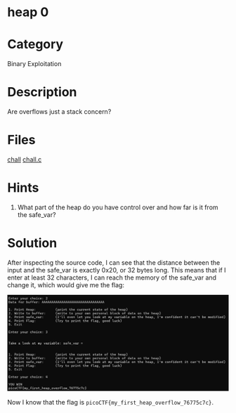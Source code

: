 # heap 0
# Category
Binary Exploitation
# Description
Are overflows just a stack concern?
# Files
[chall](chall)
[chall.c](chall.c)
# Hints
1. What part of the heap do you have control over and how far is it from the safe_var?
# Solution
After inspecting the source code, I can see that the distance between the input and the safe_var is exactly 0x20, or 32 bytes long. This means that if I enter at least 32 characters, I can reach the memory of the safe_var and change it, which would give me the flag:

![alt text](image.png)

Now I know that the flag is `picoCTF{my_first_heap_overflow_76775c7c}`.